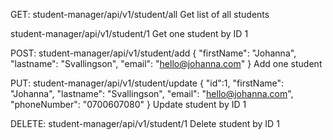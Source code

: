 GET:
student-manager/api/v1/student/all
Get list of all students

student-manager/api/v1/student/1
Get one student by ID 1

POST:
student-manager/api/v1/student/add
{
	"firstName": "Johanna",
	"lastname": "Svallingson",
	"email": "hello@johanna.com"
}
Add one student

PUT:
student-manager/api/v1/student/update
{
        "id":1,
        "firstName": "Johanna",
    	"lastname": "Svallingson",
    	"email": "hello@johanna.com",
    	"phoneNumber": "0700607080"
}
Update student by ID 1

DELETE:
student-manager/api/v1/student/1
Delete student by ID 1